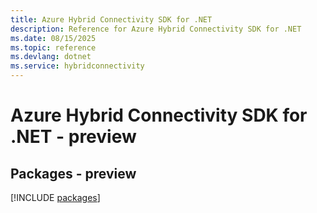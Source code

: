 ```yaml
---
title: Azure Hybrid Connectivity SDK for .NET
description: Reference for Azure Hybrid Connectivity SDK for .NET
ms.date: 08/15/2025
ms.topic: reference
ms.devlang: dotnet
ms.service: hybridconnectivity
---
```

# Azure Hybrid Connectivity SDK for .NET - preview
## Packages - preview
[!INCLUDE [packages](hybrid-connectivity-index.md)]